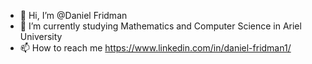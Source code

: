 - 👋 Hi, I’m @Daniel Fridman
- 🌱 I’m currently studying Mathematics and Computer Science in Ariel University
- 📫 How to reach me https://www.linkedin.com/in/daniel-fridman1/

<!---
dani4655/dani4655 is a ✨ special ✨ repository because its `README.md` (this file) appears on your GitHub profile.
You can click the Preview link to take a look at your changes.
--->
